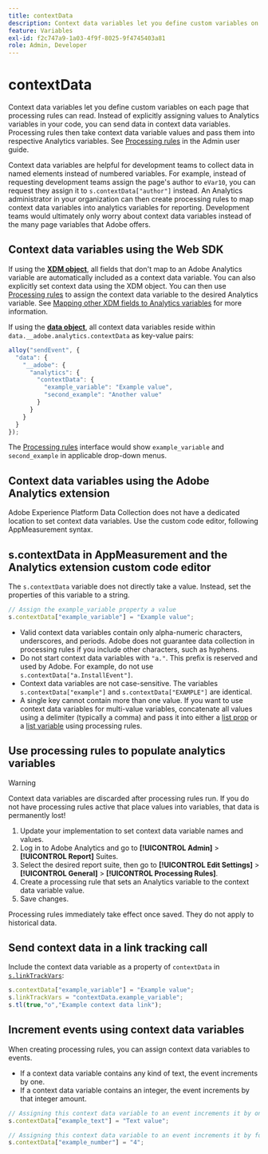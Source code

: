 ```yaml
---
title: contextData
description: Context data variables let you define custom variables on each page that processing rules can read.
feature: Variables
exl-id: f2c747a9-1a03-4f9f-8025-9f4745403a81
role: Admin, Developer
---
```

# contextData

Context data variables let you define custom variables on each page that processing rules can read. Instead of explicitly assigning values to Analytics variables in your code, you can send data in context data variables. Processing rules then take context data variable values and pass them into respective Analytics variables. See [Processing rules](/help/admin/admin/c-manage-report-suites/c-edit-report-suites/general/c-processing-rules/c-processing-rules-configuration/t-processing-rules.md) in the Admin user guide.

Context data variables are helpful for development teams to collect data in named elements instead of numbered variables. For example, instead of requesting development teams assign the page's author to `eVar10`, you can request they assign it to `s.contextData["author"]` instead. An Analytics administrator in your organization can then create processing rules to map context data variables into analytics variables for reporting. Development teams would ultimately only worry about context data variables instead of the many page variables that Adobe offers.

## Context data variables using the Web SDK

If using the [**XDM object**](/help/implement/aep-edge/xdm-var-mapping.md), all fields that don't map to an Adobe Analytics variable are automatically included as a context data variable. You can also explicitly set context data using the XDM object. You can then use [Processing rules](/help/admin/admin/c-manage-report-suites/c-edit-report-suites/general/c-processing-rules/processing-rules.md) to assign the context data variable to the desired Analytics variable.  See [Mapping other XDM fields to Analytics variables](../../aep-edge/xdm-var-mapping.md#mapping-other-xdm-fields-to-analytics-variables) for more information.

If using the [**data object**](/help/implement/aep-edge/data-var-mapping.md), all context data variables reside within `data.__adobe.analytics.contextData` as key-value pairs:

```js
alloy("sendEvent", {
  "data": {
    "__adobe": {
      "analytics": {
        "contextData": {
          "example_variable": "Example value",
          "second_example": "Another value"
        }
      }
    }
  }
});
```

The [Processing rules](/help/admin/admin/c-manage-report-suites/c-edit-report-suites/general/c-processing-rules/processing-rules.md) interface would show `example_variable` and `second_example` in applicable drop-down menus.

## Context data variables using the Adobe Analytics extension

Adobe Experience Platform Data Collection does not have a dedicated location to set context data variables. Use the custom code editor, following AppMeasurement syntax.

## s.contextData in AppMeasurement and the Analytics extension custom code editor

The `s.contextData` variable does not directly take a value. Instead, set the properties of this variable to a string.

```js
// Assign the example_variable property a value
s.contextData["example_variable"] = "Example value";
```

* Valid context data variables contain only alpha-numeric characters, underscores, and periods. Adobe does not guarantee data collection in processing rules if you include other characters, such as hyphens.
* Do not start context data variables with `"a."`. This prefix is reserved and used by Adobe. For example, do not use `s.contextData["a.InstallEvent"]`.
* Context data variables are not case-sensitive. The variables `s.contextData["example"]` and `s.contextData["EXAMPLE"]` are identical.
* A single key cannot contain more than one value. If you want to use context data variables for multi-value variables, concatenate all values using a delimiter (typically a comma) and pass it into either a [list prop](prop.md#list-props) or a [list variable](list.md) using processing rules.

## Use processing rules to populate analytics variables

>[!WARNING]
>
>Context data variables are discarded after processing rules run. If you do not have processing rules active that place values into variables, that data is permanently lost!

1. Update your implementation to set context data variable names and values.
2. Log in to Adobe Analytics and go to **[!UICONTROL Admin]** > **[!UICONTROL Report]** Suites.
3. Select the desired report suite, then go to **[!UICONTROL Edit Settings]** > **[!UICONTROL General]** > **[!UICONTROL Processing Rules]**.
4. Create a processing rule that sets an Analytics variable to the context data variable value.
5. Save changes.

Processing rules immediately take effect once saved. They do not apply to historical data.

## Send context data in a link tracking call

Include the context data variable as a property of `contextData` in [`s.linkTrackVars`](../config-vars/linktrackvars.md):

```js
s.contextData["example_variable"] = "Example value";
s.linkTrackVars = "contextData.example_variable";
s.tl(true,"o","Example context data link");
```

## Increment events using context data variables

When creating processing rules, you can assign context data variables to events.

* If a context data variable contains any kind of text, the event increments by one.
* If a context data variable contains an integer, the event increments by that integer amount.

```js
// Assigning this context data variable to an event increments it by one
s.contextData["example_text"] = "Text value";

// Assigning this context data variable to an event increments it by four
s.contextData["example_number"] = "4";
```
